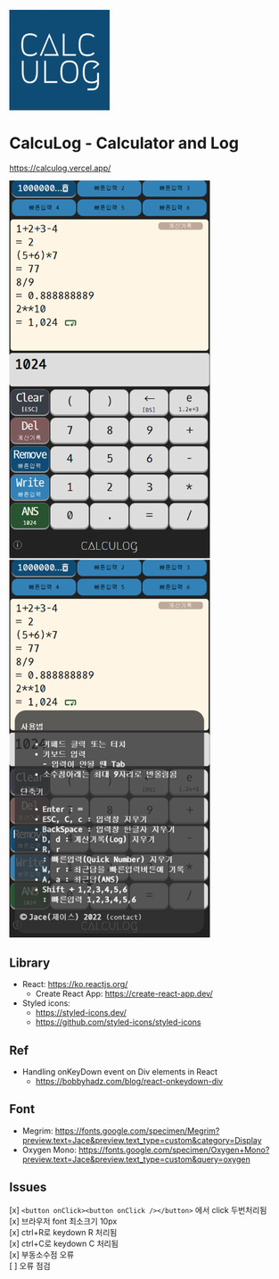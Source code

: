 ![calculog](https://github.com/jacealan/calculog/blob/main/public/apple-touch-icon.png?raw=true)
# CalcuLog - Calculator and Log
https://calculog.vercel.app/

<img src="https://github.com/jacealan/calculog/blob/main/public/capture01.png?raw=true" width="360px" />
<img src="https://github.com/jacealan/calculog/blob/main/public/capture02.png?raw=true" width="360px" />

## Library

- React: https://ko.reactjs.org/
  - Create React App: https://create-react-app.dev/
- Styled icons:
  - https://styled-icons.dev/
  - https://github.com/styled-icons/styled-icons

## Ref

- Handling onKeyDown event on Div elements in React
  - https://bobbyhadz.com/blog/react-onkeydown-div

## Font

- Megrim: https://fonts.google.com/specimen/Megrim?preview.text=Jace&preview.text_type=custom&category=Display
- Oxygen Mono: https://fonts.google.com/specimen/Oxygen+Mono?preview.text=Jace&preview.text_type=custom&query=oxygen

## Issues

[x] `<button onClick><button onClick /></button>` 에서 click 두번처리됨  
[x] 브라우저 font 최소크기 10px  
[x] ctrl+R로 keydown R 처리됨  
[x] ctrl+C로 keydown C 처리됨  
[x] 부동소수점 오류  
[ ] 오류 점검